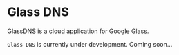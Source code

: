 Glass DNS
========

GlassDNS is a cloud application for Google Glass.

`Glass DNS` is currently under development.
Coming soon...
